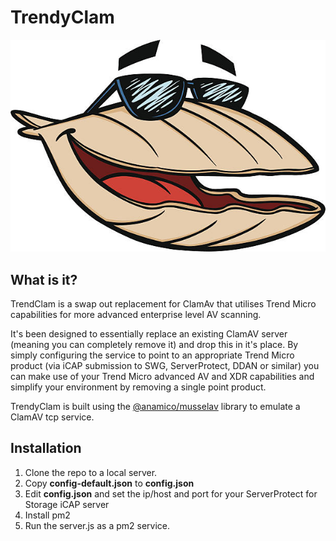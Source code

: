 
# TrendyClam

![TrendyClam](https://github.com/TrendAndrew/TrendyClam/blob/main/img/clam612.jpeg)

## What is it?

TrendClam is a swap out replacement for ClamAv that utilises Trend Micro capabilities for more advanced enterprise level AV scanning.

It's been designed to essentially replace an existing ClamAV server (meaning you can completely remove it) and drop this in it's place. By simply configuring the service to point to an appropriate Trend Micro product (via iCAP submission to SWG, ServerProtect, DDAN or similar) you can make use of your Trend Micro advanced AV and XDR capabilities and simplify your environment by removing a single point product.

TrendyClam is built using the <a href="https://www.npmjs.com/package/@anamico/musselav" target="musselav">@anamico/musselav</a> library to emulate a ClamAV tcp service. 

## Installation

1. Clone the repo to a local server.
2. Copy <b>config-default.json</b> to <b>config.json</b>
3. Edit <b>config.json</b> and set the ip/host and port for your ServerProtect for Storage iCAP server
4. Install pm2
5. Run the server.js as a pm2 service.
